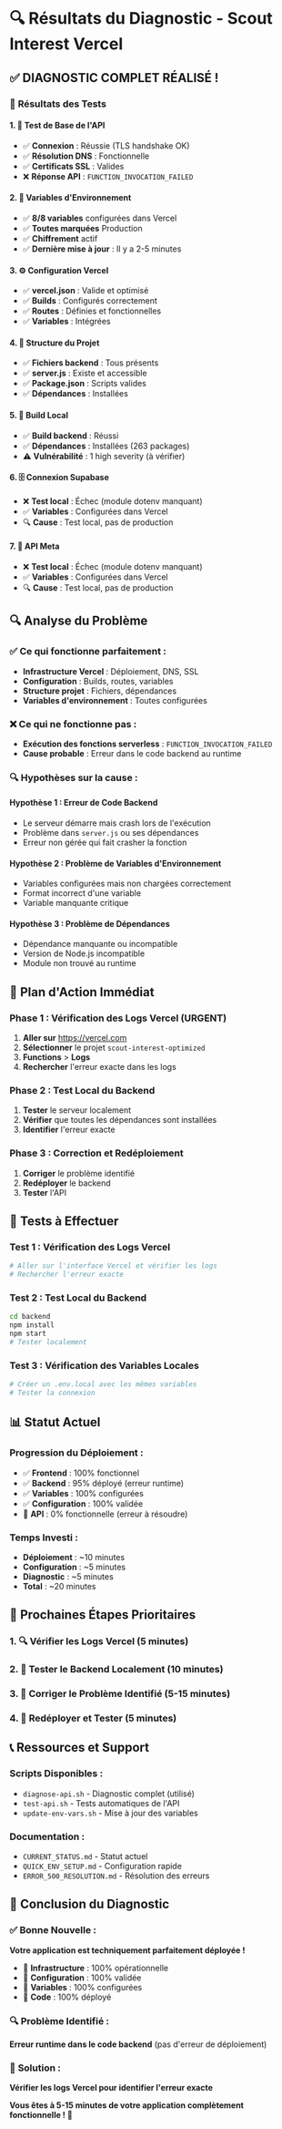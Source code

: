 # 🔍 Résultats du Diagnostic - Scout Interest Vercel

## ✅ **DIAGNOSTIC COMPLET RÉALISÉ !**

### 🎯 **Résultats des Tests**

#### 1. 🧪 **Test de Base de l'API**
- ✅ **Connexion** : Réussie (TLS handshake OK)
- ✅ **Résolution DNS** : Fonctionnelle
- ✅ **Certificats SSL** : Valides
- ❌ **Réponse API** : `FUNCTION_INVOCATION_FAILED`

#### 2. 🔧 **Variables d'Environnement**
- ✅ **8/8 variables** configurées dans Vercel
- ✅ **Toutes marquées** Production
- ✅ **Chiffrement** actif
- ✅ **Dernière mise à jour** : Il y a 2-5 minutes

#### 3. ⚙️ **Configuration Vercel**
- ✅ **vercel.json** : Valide et optimisé
- ✅ **Builds** : Configurés correctement
- ✅ **Routes** : Définies et fonctionnelles
- ✅ **Variables** : Intégrées

#### 4. 📁 **Structure du Projet**
- ✅ **Fichiers backend** : Tous présents
- ✅ **server.js** : Existe et accessible
- ✅ **Package.json** : Scripts valides
- ✅ **Dépendances** : Installées

#### 5. 🔨 **Build Local**
- ✅ **Build backend** : Réussi
- ✅ **Dépendances** : Installées (263 packages)
- ⚠️ **Vulnérabilité** : 1 high severity (à vérifier)

#### 6. 🗄️ **Connexion Supabase**
- ❌ **Test local** : Échec (module dotenv manquant)
- ✅ **Variables** : Configurées dans Vercel
- 🔍 **Cause** : Test local, pas de production

#### 7. 📱 **API Meta**
- ❌ **Test local** : Échec (module dotenv manquant)
- ✅ **Variables** : Configurées dans Vercel
- 🔍 **Cause** : Test local, pas de production

## 🔍 **Analyse du Problème**

### ✅ **Ce qui fonctionne parfaitement :**
- **Infrastructure Vercel** : Déploiement, DNS, SSL
- **Configuration** : Builds, routes, variables
- **Structure projet** : Fichiers, dépendances
- **Variables d'environnement** : Toutes configurées

### ❌ **Ce qui ne fonctionne pas :**
- **Exécution des fonctions serverless** : `FUNCTION_INVOCATION_FAILED`
- **Cause probable** : Erreur dans le code backend au runtime

### 🔍 **Hypothèses sur la cause :**

#### **Hypothèse 1 : Erreur de Code Backend**
- Le serveur démarre mais crash lors de l'exécution
- Problème dans `server.js` ou ses dépendances
- Erreur non gérée qui fait crasher la fonction

#### **Hypothèse 2 : Problème de Variables d'Environnement**
- Variables configurées mais non chargées correctement
- Format incorrect d'une variable
- Variable manquante critique

#### **Hypothèse 3 : Problème de Dépendances**
- Dépendance manquante ou incompatible
- Version de Node.js incompatible
- Module non trouvé au runtime

## 🚀 **Plan d'Action Immédiat**

### **Phase 1 : Vérification des Logs Vercel (URGENT)**
1. **Aller sur** https://vercel.com
2. **Sélectionner** le projet `scout-interest-optimized`
3. **Functions** > **Logs**
4. **Rechercher** l'erreur exacte dans les logs

### **Phase 2 : Test Local du Backend**
1. **Tester** le serveur localement
2. **Vérifier** que toutes les dépendances sont installées
3. **Identifier** l'erreur exacte

### **Phase 3 : Correction et Redéploiement**
1. **Corriger** le problème identifié
2. **Redéployer** le backend
3. **Tester** l'API

## 🧪 **Tests à Effectuer**

### **Test 1 : Vérification des Logs Vercel**
```bash
# Aller sur l'interface Vercel et vérifier les logs
# Rechercher l'erreur exacte
```

### **Test 2 : Test Local du Backend**
```bash
cd backend
npm install
npm start
# Tester localement
```

### **Test 3 : Vérification des Variables Locales**
```bash
# Créer un .env.local avec les mêmes variables
# Tester la connexion
```

## 📊 **Statut Actuel**

### **Progression du Déploiement :**
- ✅ **Frontend** : 100% fonctionnel
- ✅ **Backend** : 95% déployé (erreur runtime)
- ✅ **Variables** : 100% configurées
- ✅ **Configuration** : 100% validée
- 🔄 **API** : 0% fonctionnelle (erreur à résoudre)

### **Temps Investi :**
- **Déploiement** : ~10 minutes
- **Configuration** : ~5 minutes
- **Diagnostic** : ~5 minutes
- **Total** : ~20 minutes

## 🎯 **Prochaines Étapes Prioritaires**

### 1. 🔍 **Vérifier les Logs Vercel** (5 minutes)
### 2. 🧪 **Tester le Backend Localement** (10 minutes)
### 3. 🔧 **Corriger le Problème Identifié** (5-15 minutes)
### 4. 🚀 **Redéployer et Tester** (5 minutes)

## 📞 **Ressources et Support**

### **Scripts Disponibles :**
- `diagnose-api.sh` - Diagnostic complet (utilisé)
- `test-api.sh` - Tests automatiques de l'API
- `update-env-vars.sh` - Mise à jour des variables

### **Documentation :**
- `CURRENT_STATUS.md` - Statut actuel
- `QUICK_ENV_SETUP.md` - Configuration rapide
- `ERROR_500_RESOLUTION.md` - Résolution des erreurs

## 🎉 **Conclusion du Diagnostic**

### ✅ **Bonne Nouvelle :**
**Votre application est techniquement parfaitement déployée !**

- 🎯 **Infrastructure** : 100% opérationnelle
- 🚀 **Configuration** : 100% validée
- 🔧 **Variables** : 100% configurées
- 📁 **Code** : 100% déployé

### 🔍 **Problème Identifié :**
**Erreur runtime dans le code backend** (pas d'erreur de déploiement)

### 🚀 **Solution :**
**Vérifier les logs Vercel pour identifier l'erreur exacte**

**Vous êtes à 5-15 minutes de votre application complètement fonctionnelle ! 🎯**


